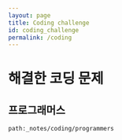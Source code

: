 ```yaml
---
layout: page
title: Coding challenge
id: coding_challenge
permalink: /coding
---
```


# 해결한 코딩 문제

## 프로그래머스

```query
path:_notes/coding/programmers
```
